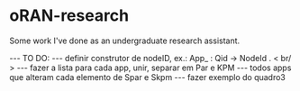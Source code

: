# oRAN-research
Some work I've done as an undergraduate research assistant.


--- TO DO:
--- definir construtor de nodeID, ex.: App_ : Qid -> NodeId . < br/ >
--- fazer a lista para cada app, unir, separar em Par e KPM
--- todos apps que alteram cada elemento de Spar e Skpm
--- fazer exemplo do quadro3
